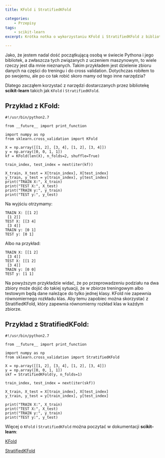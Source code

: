 ```yaml
---
title: KFold i StratifiedKFold

categories:
    - Przepisy
tags:
    - scikit-learn
excerpt: Krótka notka o wykorzystaniu KFold i StratifiedKFold z biblioteki <strong>scikit-learn</strong> do dzielenia zbioru danych.

---
```

Jako, że jestem nadal dość początkującą osobą w świecie Pythona i jego bibliotek, a zwłaszcza tych związanych z uczeniem maszynowym, to wiele rzeczy jest dla mnie nieznanych. Takim przykładem jest dzielenie zbioru danych na części do treningu i do cross validation. Dotychczas robiłem to po swojemu, ale po co tak robić skoro mamy od tego inne narzędzia?

Dlatego zacząłem korzystać z narzędzi dostarczanych przez bibliotekę __scikit-learn__ takich jak `KFold` i `StratifiedKFold`.

## Przykład z __KFold__:

    #!/usr/bin/python2.7

    from __future__ import print_function

    import numpy as np
    from sklearn.cross_validation import KFold

    X = np.array([[1, 2], [3, 4], [1, 2], [3, 4]])
    y = np.array([0, 0, 1, 1])
    kf = KFold(len(X), n_folds=2, shuffle=True)

    train_index, test_index = next(iter(kf))

    X_train, X_test = X[train_index], X[test_index]
    y_train, y_test = y[train_index], y[test_index]
    print("TRAIN X:", X_train)
    print("TEST X:", X_test)
    print("TRAIN y:", y_train)
    print("TEST y:", y_test)


Na wyjściu otrzymamy:

    TRAIN X: [[1 2]
     [1 2]]
    TEST X: [[3 4]
     [3 4]]
    TRAIN y: [0 1]
    TEST y: [0 1]

Albo na przykład:

    TRAIN X: [[1 2]
     [3 4]]
    TEST X: [[1 2]
     [3 4]]
    TRAIN y: [0 0]
    TEST y: [1 1]


Na powyższym przykładzie widać, że po przeprowadzeniu podziału na dwa zbiory może dojść do takiej sytuacji, że w zbiorze treningowym albo testowym będą dane należące do tylko jednej klasy. KFold nie zapewnia równomiernego rozkładu klas. Aby temu zapobiec można skorzystać z StratifiedKFold, który zapewnia równomierny rozkład klas w każdym zbiorze.

## Przykład z __StratifiedKFold__:

    #!/usr/bin/python2.7

    from __future__ import print_function

    import numpy as np
    from sklearn.cross_validation import StratifiedKFold

    X = np.array([[1, 2], [3, 4], [1, 2], [3, 4]])
    y = np.array([0, 0, 1, 1])
    skf = StratifiedKFold(y, n_folds=1)

    train_index, test_index = next(iter(skf))

    X_train, X_test = X[train_index], X[test_index]
    y_train, y_test = y[train_index], y[test_index]

    print("TRAIN X:", X_train)
    print("TEST X:", X_test)
    print("TRAIN y:", y_train)
    print("TEST y:", y_test)

Więcej o `KFold` i `StratifiedKFold` można poczytać w dokumentacji __scikit-learn__:

[KFold](http://scikit-learn.org/stable/modules/generated/sklearn.cross_validation.KFold.html)

[StratifiedKFold](http://scikit-learn.org/stable/modules/generated/sklearn.cross_validation.StratifiedKFold.html)